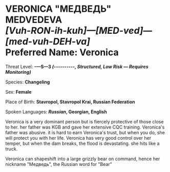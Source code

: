 # VERONICA "МЕДВЕДЬ" MEDVEDEVA<br>*[Vuh-RON-ih-kuh]&mdash;[MED-ved]&mdash;[med-vuh-DEH-va]*<br>Preferred Name: Veronica

Threat Level: **<span class="redacted">-</span>&mdash;S&mdash;3 *(<span class="redacted">----------</span>, Structured, Low Risk &mdash; Requires Monitoring)***

Species: **Changeling**

Sex: **Female**

Place of Birth: **Stavropol, Stavropol Krai, Russian Federation**

Spoken Languages: ***Russian*, Georgian, English**

Veronica is a very dominant person but is fiercely protective of those close to her. her father was KGB and gave her extensive CQC training. Veronica's father was abusive. it is hard to earn Veronica's trust, but when you do, she will protect you with her life. Veronica has very good control over her temper, but when the dam breaks, the flood is devastating. she hits like a truck.

Veronica can shapeshift into a large grizzly bear on command, hence her nickname "Медведь", the Russian word for "Bear"

